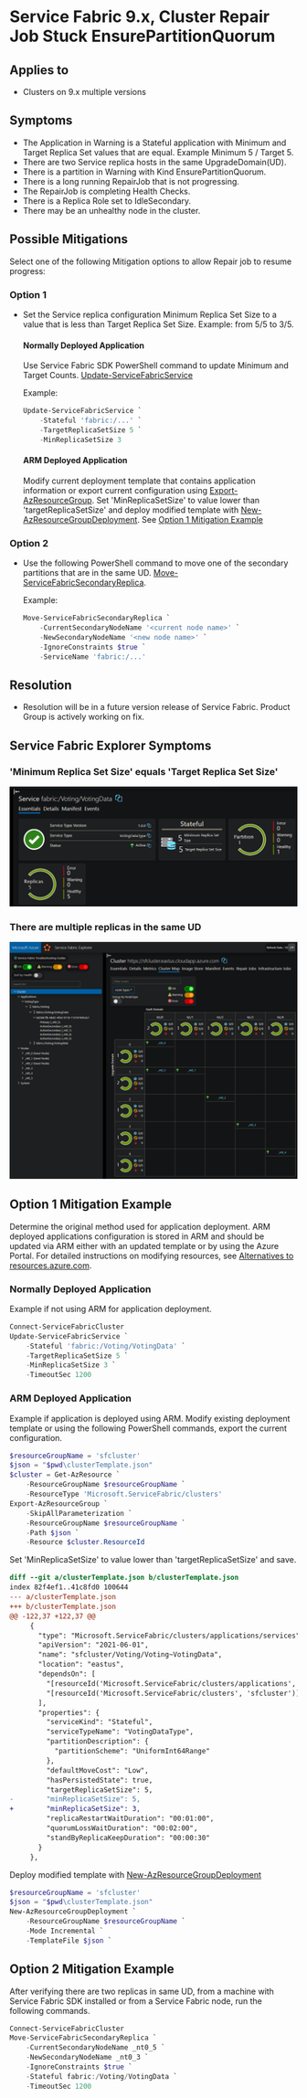# Service Fabric 9.x, Cluster Repair Job Stuck EnsurePartitionQuorum

## Applies to

- Clusters on 9.x multiple versions

## Symptoms

- The Application in Warning is a Stateful application with Minimum and Target Replica Set values that are equal. Example Minimum 5 / Target 5.
- There are two Service replica hosts in the same UpgradeDomain(UD).
- There is a partition in Warning with Kind EnsurePartitionQuorum.
- There is a long running RepairJob that is not progressing.
- The RepairJob is completing Health Checks.
- There is a Replica Role set to IdleSecondary.
- There may be an unhealthy node in the cluster.

## Possible Mitigations

Select one of the following Mitigation options to allow Repair job to resume progress:

### Option 1

- Set the Service replica configuration Minimum Replica Set Size to a value that is less than Target Replica Set Size. Example: from 5/5 to 3/5.

    #### **Normally Deployed Application**

    Use Service Fabric SDK PowerShell command to update Minimum and Target Counts. [Update-ServiceFabricService](https://learn.microsoft.com/powershell/module/servicefabric/Update-ServiceFabricService)

    Example:

    ```powershell
    Update-ServiceFabricService `
        -Stateful 'fabric:/...' `
        -TargetReplicaSetSize 5 `
        -MinReplicaSetSize 3
    ```

    #### **ARM Deployed Application**

    Modify current deployment template that contains application information or export current configuration using [Export-AzResourceGroup](https://learn.microsoft.com/powershell/module/az.resources/export-azresourcegroup). Set 'MinReplicaSetSize' to value lower than 'targetReplicaSetSize' and deploy modified template with [New-AzResourceGroupDeployment](https://learn.microsoft.com/powershell/module/az.resources/new-azresourcegroupdeployment). See [Option 1 Mitigation Example](#arm-deployed-application-1)

### Option 2

- Use the following PowerShell command to move one of the secondary partitions that are in the same UD. [Move-ServiceFabricSecondaryReplica](https://learn.microsoft.com/powershell/module/servicefabric/move-servicefabricsecondaryreplica?view=azureservicefabricps).

    Example:

    ```powershell
    Move-ServiceFabricSecondaryReplica `
        -CurrentSecondaryNodeName '<current node name>' `
        -NewSecondaryNodeName '<new node name>' `
        -IgnoreConstraints $true `
        -ServiceName 'fabric:/...'
    ```

## Resolution

- Resolution will be in a future version release of Service Fabric. Product Group is actively working on fix.

## Service Fabric Explorer Symptoms

### 'Minimum Replica Set Size' equals 'Target Replica Set Size'

![](../media/service-fabric-9x-repair-job-stuck/sfx-9x-stateful-known-issue.png)

### There are multiple replicas in the same UD

![](../media/service-fabric-9x-repair-job-stuck/sfx-9x-stateful-known-issue2.png)

## Option 1 Mitigation Example

Determine the original method used for application deployment. ARM deployed applications configuration is stored in ARM and should be updated via ARM either with an updated template or by using the Azure Portal. For detailed instructions on modifying resources, see [Alternatives to resources.azure.com](../Cluster/azure-resource-explorer-alternatives.md). 

### Normally Deployed Application

Example if not using ARM for application deployment.

```powershell
Connect-ServiceFabricCluster
Update-ServiceFabricService `
    -Stateful 'fabric:/Voting/VotingData' `
    -TargetReplicaSetSize 5 `
    -MinReplicaSetSize 3 `
    -TimeoutSec 1200
```

### ARM Deployed Application

Example if application is deployed using ARM. Modify existing deployment template or using the following PowerShell commands, export the current configuration.

```powershell
$resourceGroupName = 'sfcluster'
$json = "$pwd\clusterTemplate.json"
$cluster = Get-AzResource `
    -ResourceGroupName $resourceGroupName `
    -ResourceType 'Microsoft.ServiceFabric/clusters'
Export-AzResourceGroup `
    -SkipAllParameterization `
    -ResourceGroupName $resourceGroupName `
    -Path $json `
    -Resource $cluster.ResourceId
```

Set 'MinReplicaSetSize' to value lower than 'targetReplicaSetSize' and save.

```diff
diff --git a/clusterTemplate.json b/clusterTemplate.json
index 82f4ef1..41c8fd0 100644
--- a/clusterTemplate.json
+++ b/clusterTemplate.json
@@ -122,37 +122,37 @@
     {
       "type": "Microsoft.ServiceFabric/clusters/applications/services",
       "apiVersion": "2021-06-01",
       "name": "sfcluster/Voting/Voting~VotingData",
       "location": "eastus",
       "dependsOn": [
         "[resourceId('Microsoft.ServiceFabric/clusters/applications', 'sfcluster', 'Voting')]",
         "[resourceId('Microsoft.ServiceFabric/clusters', 'sfcluster')]"
       ],
       "properties": {
         "serviceKind": "Stateful",
         "serviceTypeName": "VotingDataType",
         "partitionDescription": {
           "partitionScheme": "UniformInt64Range"
         },
         "defaultMoveCost": "Low",
         "hasPersistedState": true,
         "targetReplicaSetSize": 5,
-        "minReplicaSetSize": 5,
+        "minReplicaSetSize": 3,
         "replicaRestartWaitDuration": "00:01:00",
         "quorumLossWaitDuration": "00:02:00",
         "standByReplicaKeepDuration": "00:00:30"
       }
     },
```

Deploy modified template with [New-AzResourceGroupDeployment](https://learn.microsoft.com/powershell/module/az.resources/new-azresourcegroupdeployment)

```powershell
$resourceGroupName = 'sfcluster'
$json = "$pwd\clusterTemplate.json"
New-AzResourceGroupDeployment `
    -ResourceGroupName $resourceGroupName `
    -Mode Incremental `
    -TemplateFile $json `
```

## Option 2 Mitigation Example

After verifying there are two replicas in same UD, from a machine with Service Fabric SDK installed or from a Service Fabric node, run the following commands.

```powershell
Connect-ServiceFabricCluster
Move-ServiceFabricSecondaryReplica `
    -CurrentSecondaryNodeName _nt0_5 `
    -NewSecondaryNodeName _nt0_3 `
    -IgnoreConstraints $true `
    -Stateful fabric:/Voting/VotingData `
    -TimeoutSec 1200
```
